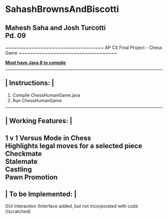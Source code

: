 # SahashBrownsAndBiscotti
<h2> Mahesh Saha and Josh Turcotti <br>
Pd. 09 </h2>
~~~~~~~~~~~~~~~~~~~~~~~~~~~~~~~~~~
 AP CS Final Project - Chess Game
~~~~~~~~~~~~~~~~~~~~~~~~~~~~~~~~~~


<u> <b> Must have Java 8 to compile </b> </u>


 ---------------
| Instructions: |
 ---------------
1) Compile ChessHumanGame.java <br>
2) Run ChessHumanGame 

 -------------------
| Working Features: |
 -------------------
1 v 1 Versus Mode in Chess <br>
Highlights legal moves for a selected piece <br>
Checkmate <br>
Stalemate <br>
Castling <br>
Pawn Promotion <br>
 --------------------
| To be Implemented: |
 --------------------
GUI Interaction (Interface added, but not incorporated with code //scratched) <br>
